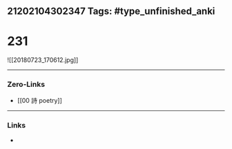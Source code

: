21202104302347
Tags: #type_unfinished_anki 
---
# 231

![[20180723_170612.jpg]]

---
### Zero-Links
- [[00 詩 poetry]]
---
### Links
-